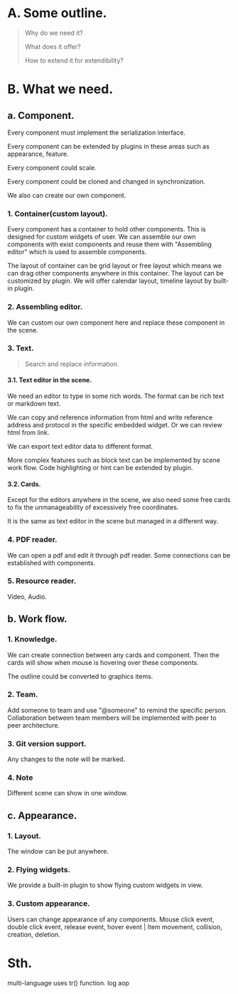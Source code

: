 # A. Some outline.
> Why do we need it?
> 
> What does it offer?
>
> How to extend it for extendibility?

# B. What we need.
## a. Component.
Every component must implement the serialization interface.

Every component can be extended by plugins in these areas such as appearance, feature.

Every component could scale.

Every component could be cloned and changed in synchronization.

We also can create our own component.

### 1. Container(custom layout).
Every component has a container to hold other components. This is designed for custom widgets of user. We can assemble our own components with exist components and reuse them with "Assembling editor" which is used to assemble components.

The layout of container can be grid layout or free layout which means we can drag other components anywhere in this container. The layout can be customized by plugin. We will offer calendar layout, timeline layout by built-in plugin.

### 2. Assembling editor.
We can custom our own component here and replace these component in the scene.

### 3. Text.
> Search and replace information.

#### 3.1. Text editor in the scene.
We need an editor to type in some rich words. The format can be rich text or markdown text.

We can copy and reference information from html and write reference address and protocol in the specific embedded widget. Or we can review html from link.

We can export text editor data to different format.

More complex features such as block text can be implemented by scene work flow. Code highlighting or hint can be extended by plugin.

#### 3.2. Cards.
Except for the editors anywhere in the scene, we also need some free cards to fix the unmanageability of excessively free coordinates.

It is the same as text editor in the scene but managed in a different way.

### 4. PDF reader.
We can open a pdf and edit it through pdf reader. Some connections can be established with components.

### 5. Resource reader.
Video, Audio.

## b. Work flow.
### 1. Knowledge.
We can create connection between any cards and component. Then the cards will show when mouse is hovering over these components.

The outline could be converted to graphics items.

### 2. Team.
Add someone to team and use "@someone" to remind the specific person. Collaboration between team members will be implemented with peer to peer architecture.

### 3. Git version support.
Any changes to the note will be marked.

### 4. Note
Different scene can show in one window.

## c. Appearance.
### 1. Layout.
The window can be put anywhere.

### 2. Flying widgets.
We provide a built-in plugin to show flying custom widgets in view.

### 3. Custom appearance.
Users can change appearance of any components. Mouse click event, double click event, release event, hover event | Item movement, collision, creation, deletion.


# Sth.
multi-language uses tr() function.
log
aop
